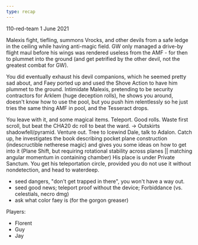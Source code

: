```yaml
---
type: recap
---
```


110-red-team
1 June 2021

Malexis fight, tiefling, summons Vrocks, and other devils from a safe ledge in the ceiling while having anti-magic field. GW only managed a drive-by flight maul before his wings was rendered useless from the AMF - for then to plummet into the ground (and get petrified by the other devil, not the greatest combat for GW).

You did eventually exhaust his devil companions, which he seemed pretty sad about, and Faey ported up and used the Shove Action to have him plummet to the ground.
Intimidate Malexis, pretending to be security contractors for Arklem (huge deception rolls), he shows you around, doesn't know how to use the pool, but you push him relentlessly so he just tries the same thing AMF in pool, and the Tesseract drops.

You leave with it, and some magical items. Teleport. Good rolls. Waste first scroll, but beat the CHA20 dc roll to beat the ward. -> Outskirts shadowfell/pyramid. Venture out.
Tree to Icewind Dale, talk to Adalon. Catch up, he investigates the book describing pocket plane construction (indescructible netherese magic) and gives you some ideas on how to get into it (Plane Shift, but requiring rotational stability across planes || matching angular momentum in containing chamber)
His place is under Private Sanctum. You get his teleportation circle, provided you do not use it without nondetection, and head to waterdeep.


- seed dangers, "don't get trapped in there", you won't have a way out.
- seed good news; teleport proof without the device; Forbiddance (vs. celestials, necro dmg)
- ask what color faey is (for the gorgon greaser)

Players:
- Florent
- Guy
- Jay
